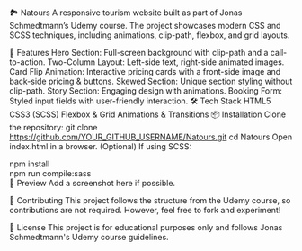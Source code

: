 🏞️ Natours
A responsive tourism website built as part of Jonas Schmedtmann’s Udemy course. The project showcases modern CSS and SCSS techniques, including animations, clip-path, flexbox, and grid layouts.

🚀 Features
Hero Section: Full-screen background with clip-path and a call-to-action.
Two-Column Layout: Left-side text, right-side animated images.
Card Flip Animation: Interactive pricing cards with a front-side image and back-side pricing & buttons.
Skewed Section: Unique section styling without clip-path.
Story Section: Engaging design with animations.
Booking Form: Styled input fields with user-friendly interaction.
🛠️ Tech Stack
HTML5
CSS3 (SCSS)
Flexbox & Grid
Animations & Transitions
📦 Installation
Clone the repository:
git clone https://github.com/YOUR_GITHUB_USERNAME/Natours.git
cd Natours
Open index.html in a browser.
(Optional) If using SCSS:

npm install  
npm run compile:sass  
📸 Preview
Add a screenshot here if possible.

🤝 Contributing
This project follows the structure from the Udemy course, so contributions are not required. However, feel free to fork and experiment!

📄 License
This project is for educational purposes only and follows Jonas Schmedtmann's Udemy course guidelines.

